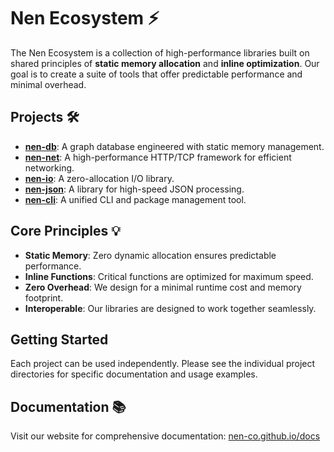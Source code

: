 # Nen Ecosystem ⚡

The Nen Ecosystem is a collection of high-performance libraries built on shared principles of **static memory allocation** and **inline optimization**. Our goal is to create a suite of tools that offer predictable performance and minimal overhead.

## Projects 🛠️

* **[nen-db](https://github.com/Nen-Co/nen-db)**: A graph database engineered with static memory management.
* **[nen-net](https://github.com/Nen-Co/nen-net)**: A high-performance HTTP/TCP framework for efficient networking.
* **[nen-io](https://github.com/Nen-Co/nen-io)**: A zero-allocation I/O library.
* **[nen-json](https://github.com/Nen-Co/nen-json)**: A library for high-speed JSON processing.
* **[nen-cli](https://github.com/Nen-Co/nen-cli)**: A unified CLI and package management tool.

## Core Principles 💡

* **Static Memory**: Zero dynamic allocation ensures predictable performance.
* **Inline Functions**: Critical functions are optimized for maximum speed.
* **Zero Overhead**: We design for a minimal runtime cost and memory footprint.
* **Interoperable**: Our libraries are designed to work together seamlessly.

## Getting Started

Each project can be used independently. Please see the individual project directories for specific documentation and usage examples.

## Documentation 📚

Visit our website for comprehensive documentation: [nen-co.github.io/docs](https://nen-co.github.io/docs)
